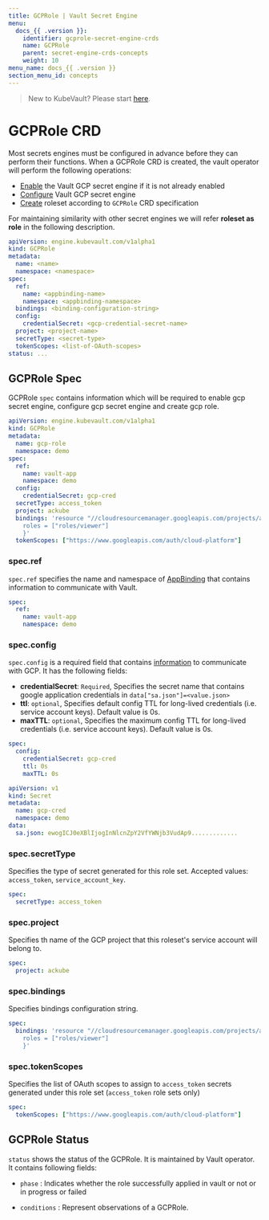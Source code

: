 ```yaml
---
title: GCPRole | Vault Secret Engine
menu:
  docs_{{ .version }}:
    identifier: gcprole-secret-engine-crds
    name: GCPRole
    parent: secret-engine-crds-concepts
    weight: 10
menu_name: docs_{{ .version }}
section_menu_id: concepts
---
```


> New to KubeVault? Please start [here](/docs/concepts/README.md).

# GCPRole CRD

Most secrets engines must be configured in advance before they can perform their functions. When a GCPRole CRD is created, the vault operator will perform the following operations:

- [Enable](https://www.vaultproject.io/docs/secrets/gcp/index.html#setup) the Vault GCP secret engine if it is not already enabled
- [Configure](https://www.vaultproject.io/api/secret/gcp/index.html#write-config) Vault GCP secret engine
- [Create](https://www.vaultproject.io/api/secret/gcp/index.html#create-update-roleset) roleset according to `GCPRole` CRD specification

For maintaining similarity with other secret engines we will refer **roleset as role** in the following description.

```yaml
apiVersion: engine.kubevault.com/v1alpha1
kind: GCPRole
metadata:
  name: <name>
  namespace: <namespace>
spec:
  ref:
    name: <appbinding-name>
    namespace: <appbinding-namespace>
  bindings: <binding-configuration-string>
  config:
    credentialSecret: <gcp-credential-secret-name>
  project: <project-name>
  secretType: <secret-type>
  tokenScopes: <list-of-OAuth-scopes>
status: ...
```

## GCPRole Spec

GCPRole `spec` contains information which will be required to enable gcp secret engine, configure gcp secret engine and create gcp role.

```yaml
apiVersion: engine.kubevault.com/v1alpha1
kind: GCPRole
metadata:
  name: gcp-role
  namespace: demo
spec:
  ref:
    name: vault-app
    namespace: demo
  config:
    credentialSecret: gcp-cred
  secretType: access_token
  project: ackube
  bindings: 'resource "//cloudresourcemanager.googleapis.com/projects/ackube" {
    roles = ["roles/viewer"]
    }'
  tokenScopes: ["https://www.googleapis.com/auth/cloud-platform"]
```

### spec.ref

`spec.ref` specifies the name and namespace of [AppBinding](/docs/concepts/vault-server-crds/auth-methods/appbinding.md) that contains information to communicate with Vault.

```yaml
spec:
  ref:
    name: vault-app
    namespace: demo
```

### spec.config

`spec.config` is a required field that contains [information](https://www.vaultproject.io/api/secret/gcp/index.html#parameters) to communicate with GCP. It has the following fields:

- **credentialSecret**: `Required`, Specifies the secret name that contains google application credentials in `data["sa.json"]=<value.json>`
- **ttl**: `optional`, Specifies default config TTL for long-lived credentials (i.e. service account keys). Default value is 0s.
- **maxTTL**: `optional`, Specifies the maximum config TTL for long-lived credentials (i.e. service account keys). Default value is 0s.

```yaml
spec:
  config:
    credentialSecret: gcp-cred
    ttl: 0s
    maxTTL: 0s
```

```yaml
apiVersion: v1
kind: Secret
metadata:
  name: gcp-cred
  namespace: demo
data:
  sa.json: ewogICJ0eXBlIjogInNlcnZpY2VfYWNjb3VudAp9.............
```

### spec.secretType

Specifies the type of secret generated for this role set. Accepted values: `access_token`, `service_account_key`.

```yaml
spec:
  secretType: access_token
```

### spec.project

Specifies th name of the GCP project that this roleset's service account will belong to.

```yaml
spec:
  project: ackube
```

### spec.bindings

Specifies bindings configuration string.

```yaml
spec:
  bindings: 'resource "//cloudresourcemanager.googleapis.com/projects/ackube" {
    roles = ["roles/viewer"]
    }'
```

### spec.tokenScopes

Specifies the list of OAuth scopes to assign to `access_token` secrets generated under this role set (`access_token` role sets only)

```yaml
spec:
  tokenScopes: ["https://www.googleapis.com/auth/cloud-platform"]
```

## GCPRole Status

`status` shows the status of the GCPRole. It is maintained by Vault operator. It contains following fields:

- `phase` : Indicates whether the role successfully applied in vault or not or in progress or failed

- `conditions` : Represent observations of a GCPRole.
